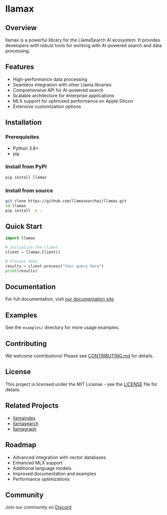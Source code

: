 # llamax

## Overview
llamax is a powerful library for the LlamaSearch AI ecosystem. It provides developers with robust tools for working with AI-powered search and data processing.

## Features
- High-performance data processing
- Seamless integration with other Llama libraries
- Comprehensive API for AI-powered search
- Scalable architecture for enterprise applications
- MLX support for optimized performance on Apple Silicon
- Extensive customization options

## Installation

### Prerequisites
- Python 3.8+
- pip

### Install from PyPI
```bash
pip install llamax
```

### Install from source
```bash
git clone https://github.com/llamasearchai/llamax.git
cd llamax
pip install -e .
```

## Quick Start
```python
import llamax

# Initialize the client
client = llamax.Client()

# Process data
results = client.process("Your query here")
print(results)
```

## Documentation
For full documentation, visit [our documentation site](https://llamasearchai.github.io/llamax/).

## Examples
See the `examples/` directory for more usage examples.

## Contributing
We welcome contributions! Please see [CONTRIBUTING.md](CONTRIBUTING.md) for details.

## License
This project is licensed under the MIT License - see the [LICENSE](LICENSE) file for details.

## Related Projects
- [llamaindex](https://github.com/llamasearchai/llamaindex)
- [llamasearch](https://github.com/llamasearchai/llamasearch)
- [llamagraph](https://github.com/llamasearchai/llamagraph)

## Roadmap
- Advanced integration with vector databases
- Enhanced MLX support
- Additional language models
- Improved documentation and examples
- Performance optimizations

## Community
Join our community on [Discord](https://discord.gg/llamasearch)
